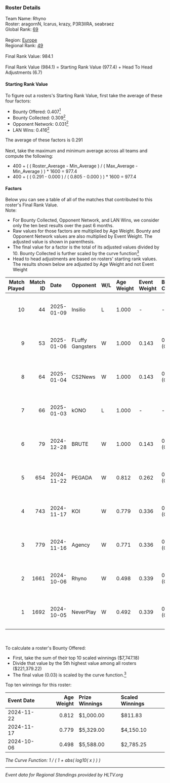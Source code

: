 ### Roster Details<br />
Team Name: Rhyno<br />
Roster: aragornN, Icarus, krazy, P3R3IIRA, seabraez<br />
Global Rank: [69](../../standings_global_2025_01_20.md)<br />
<br />
Region: [Europe]( ../../standings_europe_2025_01_20.md)<br />
Regional Rank: [49]( ../../standings_europe_2025_01_20.md)<br />
<br />
Final Rank Value:  984.1<br />
<br />
Final Rank Value (984.1) = Starting Rank Value (977.4) + Head To Head Adjustments (6.7)<br />

#### Starting Rank Value<br />
To figure out a rosters's Starting Rank Value, first take the average of these four factors:<br />
- Bounty Offered: 0.407[<sup>1</sup>](#table2)
- Bounty Collected: 0.309[<sup>2</sup>](#table1)
- Opponent Network: 0.031[<sup>2</sup>](#table1)
- LAN Wins: 0.416[<sup>2</sup>](#table1)

The average of these factors is 0.291<br />
<br />
Next, take the maximum and minimum average across all teams and compute the following:<br />
- 400 + ( ( Roster_Average - Min_Average ) / ( Max_Average - Min_Average ) ) * 1600 = 977.4
- 400 + ( ( 0.291 - 0.000 ) / ( 0.805 - 0.000 ) ) * 1600 = 977.4


#### Factors<br />
Below you can see a table of all of the matches that contributed to this roster's Final Rank Value.<br />
Note:<br />

- For Bounty Collected, Opponent Network, and LAN Wins, we consider only the ten best results over the past 6 months.
- Raw values for those factors are multiplied by Age Weight. Bounty and Opponent Network values are also multiplied by Event Weight. The adjusted value is shown in parenthesis.
- The final value for a factor is the total of its adjusted values divided by 10. Bounty Collected is further scaled by the curve function[<sup>3</sup>](#curveFunction)
- Head to head adjustments are based on rosters' starting rank values. The results shown below are adjusted by Age Weight and not Event Weight
<span id="table1"></span><br />


| Match Played | Match ID | Date       | Opponent         | W/L | Age Weight | Event Weight | Bounty Collected | Opponent Network | LAN Wins  | H2H Adj. | Roster                                      |
| -: | -: | :- | :- | :- | :- | :- | :- | :- | :- | -: | :- |
|           10 |       44 | 2025-01-09 | Insilio          | L   | 1.000      | -            | -                | -                | -         |   -23.28 | aragornN, Icarus, krazy, P3R3IIRA, seabraez |
|            9 |       53 | 2025-01-06 | FLuffy Gangsters | W   | 1.000      | 0.143        | 0.015 (0.002)    | 0.592 (0.085)    | 0 (0.000) |     6.41 | aragornN, Icarus, krazy, P3R3IIRA, seabraez |
|            8 |       64 | 2025-01-04 | CS2News          | W   | 1.000      | 0.143        | 0.000 (0.000)    | 0.102 (0.015)    | 0 (0.000) |     2.51 | aragornN, Icarus, krazy, P3R3IIRA, seabraez |
|            7 |       66 | 2025-01-03 | kONO             | L   | 1.000      | -            | -                | -                | -         |   -19.73 | aragornN, Icarus, krazy, P3R3IIRA, seabraez |
|            6 |       79 | 2024-12-28 | BRUTE            | W   | 1.000      | 0.143        | 0.008 (0.001)    | 0.092 (0.013)    | 0 (0.000) |     5.12 | aragornN, Icarus, krazy, P3R3IIRA, seabraez |
|            5 |      654 | 2024-11-22 | PEGADA           | W   | 0.812      | 0.262        | 0.185 (0.039)    | 0.285 (0.060)    | 1 (0.812) |    18.66 | aragornN, Icarus, P3R3IIRA, seabraez, Shr   |
|            4 |      743 | 2024-11-17 | KOI              | W   | 0.779      | 0.336        | 0.043 (0.011)    | 0.387 (0.101)    | 1 (0.779) |     9.78 | aragornN, Icarus, P3R3IIRA, seabraez, Shr   |
|            3 |      779 | 2024-11-16 | Agency           | W   | 0.771      | 0.336        | 0.008 (0.002)    | 0.000 (0.000)    | 1 (0.771) |     2.05 | aragornN, Icarus, P3R3IIRA, seabraez, Shr   |
|            2 |     1661 | 2024-10-06 | Rhyno            | W   | 0.498      | 0.339        | 0.008 (0.001)    | 0.207 (0.035)    | 1 (0.498) |     3.98 | aragornN, Icarus, P3R3IIRA, seabraez, Shr   |
|            1 |     1692 | 2024-10-05 | NeverPlay        | W   | 0.492      | 0.339        | 0.003 (0.000)    | 0.000 (0.000)    | 1 (0.492) |     1.21 | aragornN, Icarus, P3R3IIRA, seabraez, Shr   |

<br />
<span id="table2"></span><br />
To calculate a roster's Bounty Offered:<br />

- First, take the sum of their top 10 scaled winnings ($7,747.18)
- Divide that value by the 5th highest value among all rosters ($221,379.22)
- The final value (0.03) is scaled by the curve function.[<sup>3</sup>](#curveFunction)

Top ten winnings for this roster:<br />

| Event Date | Age Weight | Prize Winnings | Scaled Winnings |
| :- | -: | :- | :- |
| 2024-11-22 |      0.812 | $1,000.00      | $811.83         |
| 2024-11-17 |      0.779 | $5,329.00      | $4,150.10       |
| 2024-10-06 |      0.498 | $5,588.00      | $2,785.25       |


<span id="curveFunction"></span>_The Curve Function: 1 / ( 1 + abs( log10( x ) ) )_<br />

---
_Event data for Regional Standings provided by HLTV.org_<br />
